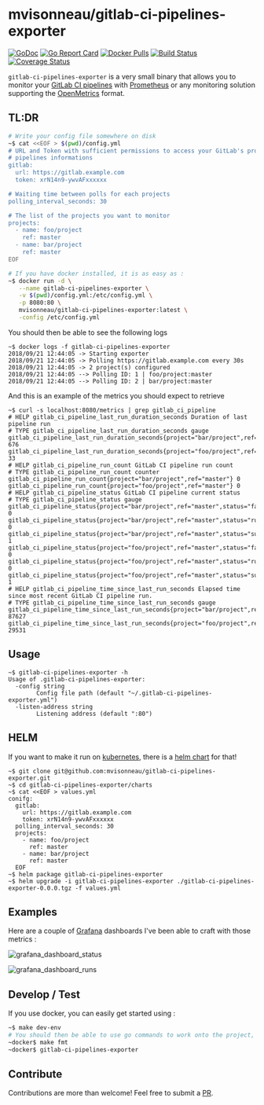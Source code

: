 # mvisonneau/gitlab-ci-pipelines-exporter

[![GoDoc](https://godoc.org/github.com/mvisonneau/gitlab-ci-pipelines-exporter?status.svg)](https://godoc.org/github.com/mvisonneau/gitlab-ci-pipelines-exporter/app)
[![Go Report Card](https://goreportcard.com/badge/github.com/mvisonneau/gitlab-ci-pipelines-exporter)](https://goreportcard.com/report/github.com/mvisonneau/gitlab-ci-pipelines-exporter)
[![Docker Pulls](https://img.shields.io/docker/pulls/mvisonneau/gitlab-ci-pipelines-exporter.svg)](https://hub.docker.com/r/mvisonneau/gitlab-ci-pipelines-exporter/)
[![Build Status](https://cloud.drone.io/api/badges/mvisonneau/gitlab-ci-pipelines-exporter/status.svg)](https://cloud.drone.io/mvisonneau/gitlab-ci-pipelines-exporter)
[![Coverage Status](https://coveralls.io/repos/github/mvisonneau/gitlab-ci-pipelines-exporter/badge.svg?branch=master)](https://coveralls.io/github/mvisonneau/gitlab-ci-pipelines-exporter?branch=master)

`gitlab-ci-pipelines-exporter` is a very small binary that allows you to monitor your [GitLab CI pipelines](https://docs.gitlab.com/ee/ci/pipelines.html) with [Prometheus](https://prometheus.io/) or any monitoring solution supporting the [OpenMetrics](https://github.com/OpenObservability/OpenMetrics) format.

## TL:DR

```bash
# Write your config file somewhere on disk
~$ cat <<EOF > $(pwd)/config.yml
# URL and Token with sufficient permissions to access your GitLab's projects
# pipelines informations
gitlab:
  url: https://gitlab.example.com
  token: xrN14n9-ywvAFxxxxxx

# Waiting time between polls for each projects
polling_interval_seconds: 30

# The list of the projects you want to monitor
projects:
  - name: foo/project
    ref: master
  - name: bar/project
    ref: master
EOF

# If you have docker installed, it is as easy as :
~$ docker run -d \
   --name gitlab-ci-pipelines-exporter \
   -v $(pwd)/config.yml:/etc/config.yml \
   -p 8080:80 \
   mvisonneau/gitlab-ci-pipelines-exporter:latest \
   -config /etc/config.yml
```

You should then be able to see the following logs

```
~$ docker logs -f gitlab-ci-pipelines-exporter
2018/09/21 12:44:05 -> Starting exporter
2018/09/21 12:44:05 -> Polling https://gitlab.example.com every 30s
2018/09/21 12:44:05 -> 2 project(s) configured
2018/09/21 12:44:05 --> Polling ID: 1 | foo/project:master
2018/09/21 12:44:05 --> Polling ID: 2 | bar/project:master
```

And this is an example of the metrics you should expect to retrieve

```
~$ curl -s localhost:8080/metrics | grep gitlab_ci_pipeline
# HELP gitlab_ci_pipeline_last_run_duration_seconds Duration of last pipeline run
# TYPE gitlab_ci_pipeline_last_run_duration_seconds gauge
gitlab_ci_pipeline_last_run_duration_seconds{project="bar/project",ref="master"} 676
gitlab_ci_pipeline_last_run_duration_seconds{project="foo/project",ref="master"} 33
# HELP gitlab_ci_pipeline_run_count GitLab CI pipeline run count
# TYPE gitlab_ci_pipeline_run_count counter
gitlab_ci_pipeline_run_count{project="bar/project",ref="master"} 0
gitlab_ci_pipeline_run_count{project="foo/project",ref="master"} 0
# HELP gitlab_ci_pipeline_status GitLab CI pipeline current status
# TYPE gitlab_ci_pipeline_status gauge
gitlab_ci_pipeline_status{project="bar/project",ref="master",status="failed"} 0
gitlab_ci_pipeline_status{project="bar/project",ref="master",status="running"} 0
gitlab_ci_pipeline_status{project="bar/project",ref="master",status="success"} 1
gitlab_ci_pipeline_status{project="foo/project",ref="master",status="failed"} 0
gitlab_ci_pipeline_status{project="foo/project",ref="master",status="running"} 0
gitlab_ci_pipeline_status{project="foo/project",ref="master",status="success"} 1
# HELP gitlab_ci_pipeline_time_since_last_run_seconds Elapsed time since most recent GitLab CI pipeline run.
# TYPE gitlab_ci_pipeline_time_since_last_run_seconds gauge
gitlab_ci_pipeline_time_since_last_run_seconds{project="bar/project",ref="master"} 87627
gitlab_ci_pipeline_time_since_last_run_seconds{project="foo/project",ref="master"} 29531
```

## Usage

```
~$ gitlab-ci-pipelines-exporter -h
Usage of .gitlab-ci-pipelines-exporter:
  -config string
    	Config file path (default "~/.gitlab-ci-pipelines-exporter.yml")
  -listen-address string
    	Listening address (default ":80")
```

## HELM

If you want to make it run on [kubernetes](https://kubernetes.io/), there is a [helm chart](https://docs.helm.sh/) for that!

```
~$ git clone git@github.com:mvisonneau/gitlab-ci-pipelines-exporter.git
~$ cd gitlab-ci-pipelines-exporter/charts
~$ cat <<EOF > values.yml
conifg:
  gitlab:
    url: https://gitlab.example.com
    token: xrN14n9-ywvAFxxxxxx
  polling_interval_seconds: 30
  projects:
    - name: foo/project
      ref: master
    - name: bar/project
      ref: master
  EOF
~$ helm package gitlab-ci-pipelines-exporter
~$ helm upgrade -i gitlab-ci-pipelines-exporter ./gitlab-ci-pipelines-exporter-0.0.0.tgz -f values.yml
```

## Examples

Here are a couple of [Grafana](https://grafana.com/) dashboards I've been able to craft with those metrics :

![grafana_dashboard_status](/docs/images/grafana_dashboard_status.png)

![grafana_dashboard_runs](/docs/images/grafana_dashboard_runs.png)

## Develop / Test

If you use docker, you can easily get started using :

```bash
~$ make dev-env
# You should then be able to use go commands to work onto the project, eg:
~docker$ make fmt
~docker$ gitlab-ci-pipelines-exporter
```

## Contribute

Contributions are more than welcome! Feel free to submit a [PR](https://github.com/mvisonneau/gitlab-ci-pipelines-exporter/pulls).

